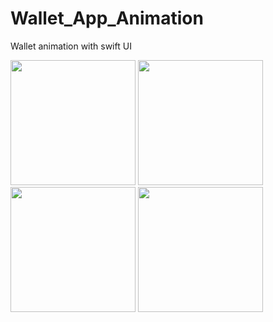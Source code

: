 # Wallet_App_Animation
Wallet animation with swift UI

<img src="https://github.com/jessicalsoares/Wallet_App_Animation/assets/138133901/44312136-a391-46e8-803d-1a655c7a956b" width="200">
<img src="https://github.com/jessicalsoares/Wallet_App_Animation/assets/138133901/4e10ee50-ff90-47bd-bc53-6ed8a34cb348" width="200">
<img src="https://github.com/jessicalsoares/Wallet_App_Animation/assets/138133901/7abbc47d-3e7f-4256-8f9e-c98da7c8748d" width="200">
<img src="https://github.com/jessicalsoares/Wallet_App_Animation/assets/138133901/5d44fa83-1b5b-4b1e-94b9-5b9387dda3cf" width="200">


